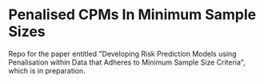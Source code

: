 # Penalised CPMs In Minimum Sample Sizes
Repo for the paper entitled "Developing Risk Prediction Models using Penalisation within Data that Adheres to Minimum Sample Size Criteria", which is in preparation.
